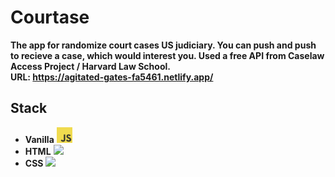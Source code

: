 # **Courtase**

**The app for randomize court cases US judiciary. You can push and push to recieve a case, which would interest you. Used a free API from Caselaw Access Project / Harvard Law School.**
<br>
**URL: https://agitated-gates-fa5461.netlify.app/**
## **Stack**
* **Vanilla** <img src="https://raw.githubusercontent.com/voodootikigod/logo.js/master/js.png" width="25">
* **HTML** <img src="https://cdn-icons-png.flaticon.com/512/732/732212.png" width="25">
* **CSS** <img src="https://upload.wikimedia.org/wikipedia/commons/thumb/6/62/CSS3_logo.svg/240px-CSS3_logo.svg.png" width="25">